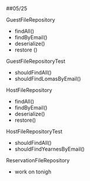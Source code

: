 ##05/25

GuestFileRepository
- findAll()
- findByEmail()
- deserialize()
- restore ()

GuestFileRepositoryTest
- shouldFindAll()
- shouldFindLomasByEmail()


HostFileRepository
- findAll()
- findByEmail()
- deserialize()
- restore()

HostFileRepositoryTest
- shouldFindAll()
- shouldFindYearnesByEmail()


ReservationFileRepository
- work on tonigh
